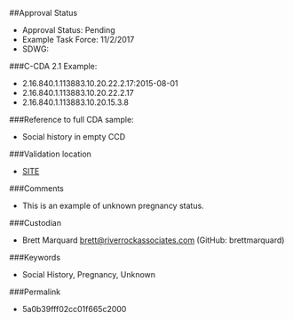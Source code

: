 ##Approval Status 

* Approval Status: Pending
* Example Task Force: 11/2/2017
* SDWG: 

###C-CDA 2.1 Example: 

* 2.16.840.1.113883.10.20.22.2.17:2015-08-01
* 2.16.840.1.113883.10.20.22.2.17
* 2.16.840.1.113883.10.20.15.3.8

###Reference to full CDA sample:

* Social history in empty CCD


###Validation location

* [SITE](https://sitenv.org/c-cda-validator)


###Comments

* This is an example of unknown pregnancy status.

###Custodian

* Brett Marquard brett@riverrockassociates.com (GitHub: brettmarquard)


###Keywords

* Social History, Pregnancy, Unknown


###Permalink 

* 5a0b39fff02cc01f665c2000